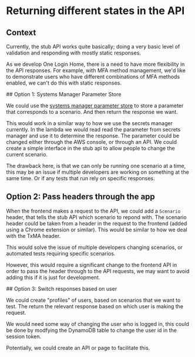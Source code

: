 # Returning different states in the API

## Context 

Currently, the stub API works quite basically; doing a very basic level of validation and responding with mostly static responses.

As we develop One Login Home, there is a need to have more flexibility in the API responses. For example, with MFA method management, we'd like to demonstrate users who have different combinations of MFA methods enabled, we can't do this with static responses.

## Option 1: Systems Manager Parameter Store

We could use the [systems manager parameter store](https://docs.aws.amazon.com/systems-manager/latest/userguide/systems-manager-parameter-store.html) to store a parameter that corresponds to a scenario. And then return the response we want.

This would work in a similar way to how we use the secrets manager currently.  In the lambda we would read read the parameter from secrets manager and use it to determine the response. The parameter could be changed either through the AWS console, or through an API. We could create a simple interface in the stub api to allow people to change the current scenario.

The drawback here, is that we can only be running one scenario at a time, this may be an issue if multiple developers are working on something at the same time. Or if any tests that run rely on specific responses.

## Option 2: Pass headers through the app

When the frontend makes a request to the API, we could add a `Scenario` header, that tells the stub API which scenario to repond with. The scenario header could be taken from a header in the request to the frontend (added using a Chrome extension or similar). This would be similar to how we deal with the TxMA header.

This would solve the issue of multiple developers changing scenarios, or automated tests requiring specific scenarios.

However, this would require a significant change to the frontend API in order to pass the header through to the API requests, we may want to avoid adding this if it is just for development.

## Option 3: Switch responses based on user

We could create "profiles" of users, based on scenarios that we want to test. The return the relevant response based on which user is making the request.

We would need some way of changing the user who is logged in, this could be done by modfying the DynamoDB table to change the user id in the session token.

Potentially, we could create an API or page to facilitate this.